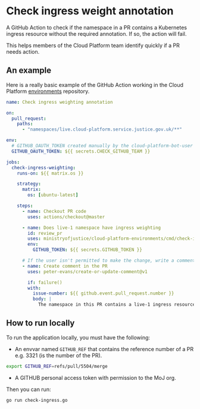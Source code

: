 # Check ingress weight annotation

A GitHub Action to check if the namespace in a PR contains a Kubernetes ingress resource without the required annotation. If so, the action will fail.

This helps members of the Cloud Platform team identify quickly if a PR needs action.

## An example

Here is a really basic example of the GitHub Action working in the Cloud Platform [environments](https://github.com/ministryofjustice/cloud-platform-environments/) repository.

```yaml
name: Check ingress weighting annotation

on:
  pull_request:
    paths:
      - "namespaces/live.cloud-platform.service.justice.gov.uk/**"

env:
  # GITHUB_OAUTH_TOKEN created manually by the cloud-platform-bot-user in last pass.
  GITHUB_OAUTH_TOKEN: ${{ secrets.CHECK_GITHUB_TEAM }}

jobs:
  check-ingress-weighting:
    runs-on: ${{ matrix.os }}

    strategy:
      matrix:
        os: [ubuntu-latest]

    steps:
      - name: Checkout PR code
        uses: actions/checkout@master

      - name: Does live-1 namespace have ingress weighting
        id: review_pr
        uses: ministryofjustice/cloud-platform-environments/cmd/check-ingress@main
        env:
          GITHUB_TOKEN: ${{ secrets.GITHUB_TOKEN }}

      # If the user isn't permitted to make the change, write a comment in the issue.
      - name: Create comment in the PR
        uses: peter-evans/create-or-update-comment@v1

        if: failure()
        with:
          issue-number: ${{ github.event.pull_request.number }}
          body: |
            The namespace in this PR contains a live-1 ingress resource that doesn't have the correct weighting annotation.
```

## How to run locally

To run the application locally, you must have the following:

- An envvar named `GITHUB_REF` that contains the reference number of a PR e.g. 3321 (is the number of the PR).

```bash
export GITHUB_REF=refs/pull/5504/merge
```

- A GITHUB personal access token with permission to the MoJ org.

Then you can run:

```bash
go run check-ingress.go
```
